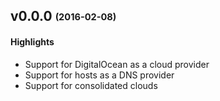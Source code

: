 ## v0.0.0 <sub><sup>(2016-02-08)</sup></sub>

#### Highlights

* Support for DigitalOcean as a cloud provider
* Support for hosts as a DNS provider
* Support for consolidated clouds
